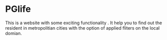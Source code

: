 # PGlife
This is a website with some exciting functionality .
It help you to find out the resident in metropolitian cities with the  option of applied fliters on the local domian.
